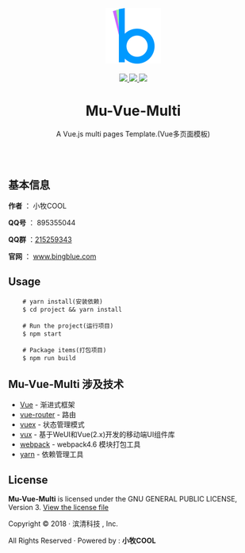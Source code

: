 <div align="center">
  <a href="http://www.bingblue.com">
    <img width="112" heigth="112" src="https://github.com/bingblue/group/blob/master/public/img/logo-b-square.png">
  </a>
  <br>
  <br>
	<a href="https://standardjs.com">
		<img src="https://img.shields.io/badge/code_style-standard-brightgreen.svg">
	</a>
  <a href="https://github.com/stylelint/stylelint">
		<img src="https://img.shields.io/badge/css%20style-stylelint-brightgreen.svg">
	</a>
  <a href="https://jq.qq.com/?_wv=1027&k=5tyQDAd">
		<img src="https://img.shields.io/badge/QQ%20Group-215259343-blue.svg">
	</a>
  <h1>Mu-Vue-Multi</h1>
  <p>
    A Vue.js multi pages Template.(Vue多页面模板)
  <p>
  <br>
  <br>
</div>

## 基本信息

**作者** ： 小牧COOL

**QQ号** ： 895355044

**QQ群** ：[215259343][11]

**官网** ： www.bingblue.com

## Usage

```console
    # yarn install(安装依赖)
    $ cd project && yarn install

    # Run the project(运行项目)
    $ npm start

    # Package items(打包项目)
    $ npm run build
```

## Mu-Vue-Multi 涉及技术

- [Vue][1] - 渐进式框架
- [vue-router][2] - 路由
- [vuex][3] - 状态管理模式
- [vux][4] - 基于WeUI和Vue(2.x)开发的移动端UI组件库
- [webpack][5] - webpack4.6 模块打包工具
- [yarn][6] - 依赖管理工具


## License

**Mu-Vue-Multi** is licensed under the GNU GENERAL PUBLIC LICENSE, Version 3. [View the license file](https://github.com/xiaomucool/mu-templates/blob/master/LICENSE)

Copyright © 2018 · 滨清科技 , Inc. 

All Rights Reserved · Powered by : **小牧COOL**


[1]:https://cn.vuejs.org/v2/guide/
[2]:https://router.vuejs.org/zh-cn/
[3]:https://vuex.vuejs.org/zh-cn/
[4]:https://doc.vux.li/zh-CN/
[5]:https://webpack.docschina.org/concepts/
[6]:https://yarnpkg.com/zh-Hans/
[11]:https://jq.qq.com/?_wv=1027&k=5tyQDAd
